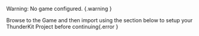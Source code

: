 Warning: No game configured. {.warning }

Browse to the Game and then import using the section below to setup your ThunderKit Project before continuing{.error }